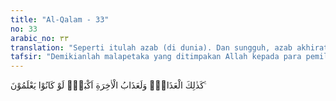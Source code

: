 ```yaml
---
title: "Al-Qalam - 33"
no: 33
arabic_no: ٣٣
translation: "Seperti itulah azab (di dunia). Dan sungguh, azab akhirat lebih besar se-kiranya mereka mengetahui."
tafsir: "Demikianlah malapetaka yang ditimpakan Allah kepada para pemilik kebun itu sebagai cobaan bagi mereka. Cobaan itu sangat bermanfaat, sehingga mereka bertobat dan menyesali perbuatan-perbuatan yang dilarang Allah. Mereka juga berjanji tidak akan mengulangi perbuatan itu lagi, dan tetap taat kepada Allah serta tidak akan mengerjakan perbuatan-perbuatan terlarang lainnya. Karena mereka benar-benar bertobat, Allah mengabulkan doa-doa mereka dan memberikan kebahagiaan hidup di dunia dan akhirat.\n\nBagaimanakah halnya dengan orang-orang musyrik Mekah, apakah mereka akan tetap bersikap dan bertindak seperti yang telah mereka lakukan terhadap Nabi Muhammad dan kaum Muslimin? Jika mereka memperkenankan seruan Nabi Muhammad, niscaya Allah akan memberikan kepada mereka sebagaimana yang telah diberikan kepada para pemilik kebun itu. Sebaliknya jika mereka tetap pada pendirian mereka, mereka tidak saja akan memperoleh azab di dunia, tetapi juga akan menerima azab akhirat.\n\nSesungguhnya azab akhirat itu lebih keras dan lebih berat dari azab di dunia. Jika azab dunia hanya berupa kehilangan harta dan kesenangan saja, maka azab akhirat lebih dahsyat lagi dari itu, yaitu azab yang menimbulkan kesengsaraan dan malapetaka bagi jasmani dan rohani orang yang mengalaminya."
---
```


كَذٰلِكَ الْعَذَابُۗ وَلَعَذَابُ الْاٰخِرَةِ اَكْبَرُۘ لَوْ كَانُوْا يَعْلَمُوْنَ ࣖ 

